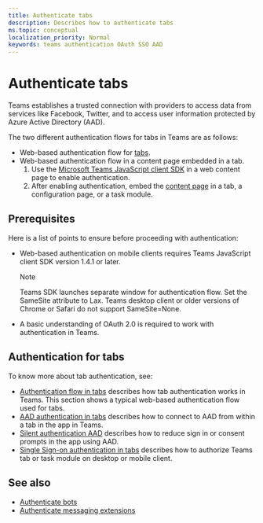 ```yaml
---
title: Authenticate tabs
description: Describes how to authenticate tabs
ms.topic: conceptual
localization_priority: Normal
keywords: teams authentication OAuth SSO AAD
---
```

# Authenticate tabs

Teams establishes a trusted connection with providers to access data from services like Facebook, Twitter, and to access user information protected by Azure Active Directory (AAD).

The two different authentication flows for tabs in Teams are as follows:
* Web-based authentication flow for [tabs](~/tabs/what-are-tabs.md).
* Web-based authentication flow in a content page embedded in a tab.
  1. Use the [Microsoft Teams JavaScript client SDK](/javascript/api/overview/msteams-client) in a web content page to enable authentication.
  1. After enabling authentication, embed the [content page](~/tabs/how-to/create-tab-pages/content-page.md) in a tab, a configuration page, or a task module.

## Prerequisites

  Here is a list of points to ensure before proceeding with authentication:
 * Web-based authentication on mobile clients requires Teams JavaScript client SDK version 1.4.1 or later.
   > [!NOTE]
   > Teams SDK launches separate window for authentication flow. Set the SameSite attribute to Lax. Teams desktop client or older versions of Chrome or Safari do not support SameSite=None.
 * A basic understanding of OAuth 2.0 is required to work with authentication in Teams.

## Authentication for tabs

To know more about tab authentication, see:

* [Authentication flow in tabs](~/tabs/how-to/authentication/auth-flow-tab.md) describes how tab authentication works in Teams. This section shows a typical web-based authentication flow used for tabs.
* [AAD authentication in tabs](~/tabs/how-to/authentication/auth-tab-AAD.md) describes how to connect to AAD from within a tab in the app in Teams.
* [Silent authentication AAD](~/tabs/how-to/authentication/auth-silent-AAD.md) describes how to reduce sign in or consent prompts in the app using AAD.
* [Single Sign-on authentication in tabs](auth-aad-sso.md) describes how to authorize Teams tab or task module on desktop or mobile client.

## See also

* [Authenticate bots](../../../bots/how-to/authentication/overview.md)
* [Authenticate messaging extensions](../../../messaging-extensions/how-to/overview.md)
